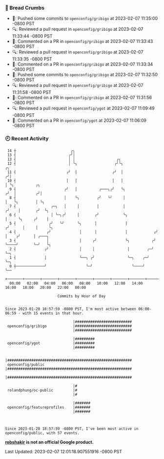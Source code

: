 ### 🍞 Bread Crumbs

 * 🚢: Pushed some commits to `openconfig/gribigo` at 2023-02-07 11:35:00 -0800 PST
 * 🔍: Reviewed a pull request in  `openconfig/gribigo` at 2023-02-07 11:33:44 -0800 PST
 * 💬: Commented on a PR in  `openconfig/gribigo` at 2023-02-07 11:33:43 -0800 PST
 * 🔍: Reviewed a pull request in  `openconfig/gribigo` at 2023-02-07 11:33:35 -0800 PST
 * 💬: Commented on a PR in  `openconfig/gribigo` at 2023-02-07 11:33:34 -0800 PST
 * 🚢: Pushed some commits to `openconfig/gribigo` at 2023-02-07 11:32:50 -0800 PST
 * 🔍: Reviewed a pull request in  `openconfig/gribigo` at 2023-02-07 11:31:58 -0800 PST
 * 💬: Commented on a PR in  `openconfig/gribigo` at 2023-02-07 11:31:56 -0800 PST
 * 🔍: Reviewed a pull request in  `openconfig/ygot` at 2023-02-07 11:09:49 -0800 PST
 * 💬: Commented on a PR in  `openconfig/ygot` at 2023-02-07 11:06:09 -0800 PST

### 🕘 Recent Activity
```
 14 ┼                         ╭╮
 13 ┤                        ╭╯│
 13 ┤                        │ │                   ╭╮
 12 ┤                        │ ╰╮                 ╭╯╰╮                   ╭╮
 11 ┤                       ╭╯  │                ╭╯  │                  ╭╯│
 10 ┤                       │   │                │   │                  │ ╰╮          ╭╮
  9 ┤                      ╭╯   │          ╭───╮╭╯   ╰╮                ╭╯  │         ╭╯│
  8 ┤                      │    ╰╮        ╭╯   ╰╯     │                │   ╰╮        │ ╰╮
  7 ┤                ╭─╮   │     │        │           │               ╭╯    │       ╭╯  ╰╮
  6 ┤                │ ╰─╮╭╯     │       ╭╯           ╰╮              │     ╰╮     ╭╯    │
  5 ┤               ╭╯   ╰╯      ╰╮      │             │             ╭╯      │     │     ╰╮
  4 ┤              ╭╯             │      │             │            ╭╯       │    ╭╯      │ ╭───╮
  3 ┤              │              │     ╭╯             ╰╮          ╭╯        ╰────╯       ╰─╯   ╰╮
  2 ┤             ╭╯              │     │               │        ╭─╯                             ╰─╮
  1 ┤             │               ╰──╮ ╭╯               ╰─╮    ╭─╯                                 ╰─╮
  0 ┼─────────────╯                  ╰─╯                  ╰────╯                                     ╰──
    +───────+───────+───────+───────+───────+───────+───────+───────+───────+───────+───────+───────+────
  00:00   02:00   04:00   06:00   08:00   10:00   12:00   14:00   16:00   18:00   20:00   22:00   00:00   

						Commits by Hour of Day


Since 2023-01-28 18:57:59 -0800 PST, I'm most active between 06:00-06:59 - with 15 events in that hour.

```



```
                               |##########################
 openconfig/gribigo            |##########################
                               |##########################

                               |#########
 openconfig/ygot               |#########
                               |#########

                               |#########################################################
 openconfig/public             |#########################################################
                               |#########################################################

                               |#
 rolandphung/oc-public         |#
                               |#

                               |#######
 openconfig/featureprofiles    |#######
                               |#######



Since 2023-01-28 18:57:59 -0800 PST, I've been most active in openconfig/public, with 57 events.

```
**[robshakir](mailto:robjs@google.com) is not an official Google product.**  


Last Updated: 2023-02-07 12:01:18.907551916 -0800 PST
